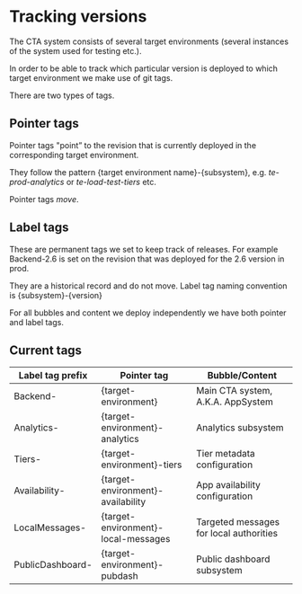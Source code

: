 # Tracking versions

The CTA system consists of several target environments (several instances of the system used for testing etc.).

In order to be able to track which particular version is deployed to which target environment we make use of git tags.

There are two types of tags.

## Pointer tags

Pointer tags "point” to the revision that is currently deployed in the corresponding target environment.

They follow the pattern {target environment name}-{subsystem}, e.g. _te-prod-analytics_ or _te-load-test-tiers_ etc.

Pointer tags _move_.

## Label tags

These are permanent tags we set to keep track of releases. For example Backend-2.6 is set on the revision that was deployed for the 2.6 version in prod.

They are a historical record and do not move. Label tag naming convention is {subsystem}-{version}

For all bubbles and content we deploy independently we have both pointer and label tags.

## Current tags

Label tag prefix|Pointer tag| Bubble/Content|
---|---|---|
Backend- | {target-environment}| Main CTA system, A.K.A. AppSystem|
Analytics- | {target-environment}-analytics | Analytics subsystem|
Tiers-  | {target-environment}-tiers | Tier metadata configuration |
Availability- | {target-environment}-availability | App availability configuration|
LocalMessages- | {target-environment}-local-messages | Targeted messages for local authorities
PublicDashboard- | {target-environment}-pubdash| Public dashboard subsystem|
